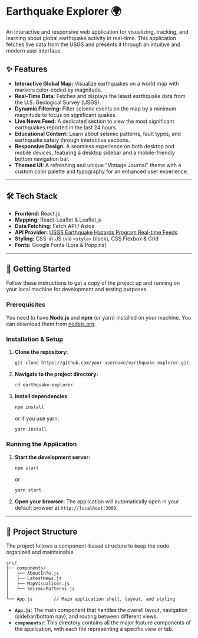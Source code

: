 # Earthquake Explorer 🌍

An interactive and responsive web application for visualizing, tracking, and learning about global earthquake activity in real-time. This application fetches live data from the USGS and presents it through an intuitive and modern user interface.

## ✨ Features

  * **Interactive Global Map:** Visualize earthquakes on a world map with markers color-coded by magnitude.
  * **Real-Time Data:** Fetches and displays the latest earthquake data from the U.S. Geological Survey (USGS).
  * **Dynamic Filtering:** Filter seismic events on the map by a minimum magnitude to focus on significant quakes.
  * **Live News Feed:** A dedicated section to view the most significant earthquakes reported in the last 24 hours.
  * **Educational Content:** Learn about seismic patterns, fault types, and earthquake safety through interactive sections.
  * **Responsive Design:** A seamless experience on both desktop and mobile devices, featuring a desktop sidebar and a mobile-friendly bottom navigation bar.
  * **Themed UI:** A refreshing and unique "Vintage Journal" theme with a custom color palette and typography for an enhanced user experience.

-----

## 🛠️ Tech Stack

  * **Frontend:** React.js
  * **Mapping:** React-Leaflet & Leaflet.js
  * **Data Fetching:** Fetch API / Axios
  * **API Provider:** [USGS Earthquake Hazards Program Real-time Feeds](https://earthquake.usgs.gov/earthquakes/feed/v1.0/geojson.php)
  * **Styling:** CSS-in-JS (via `<style>` block), CSS Flexbox & Grid
  * **Fonts:** Google Fonts (Lora & Poppins)

-----

## 🚀 Getting Started

Follow these instructions to get a copy of the project up and running on your local machine for development and testing purposes.

### Prerequisites

You need to have **Node.js** and **npm** (or yarn) installed on your machine. You can download them from [nodejs.org](https://nodejs.org/).

### Installation & Setup

1.  **Clone the repository:**

    ```sh
    git clone https://github.com/your-username/earthquake-explorer.git
    ```

2.  **Navigate to the project directory:**

    ```sh
    cd earthquake-explorer
    ```

3.  **Install dependencies:**

    ```sh
    npm install
    ```

    or if you use yarn:

    ```sh
    yarn install
    ```

### Running the Application

1.  **Start the development server:**

    ```sh
    npm start
    ```

    or

    ```sh
    yarn start
    ```

2.  **Open your browser:**
    The application will automatically open in your default browser at `http://localhost:3000`.

-----

## 📁 Project Structure

The project follows a component-based structure to keep the code organized and maintainable.

```
src/
├── components/
│   ├── AboutInfo.js
│   ├── LatestNews.js
│   ├── MapVisualiser.js
│   └── SeismicPatterns.js
│
└── App.js        // Main application shell, layout, and styling
```

  * **`App.js`**: The main component that handles the overall layout, navigation (sidebar/bottom nav), and routing between different views.
  * **`components/`**: This directory contains all the major feature components of the application, with each file representing a specific view or tab.